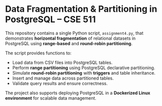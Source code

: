 # Data Fragmentation & Partitioning in PostgreSQL – CSE 511

This repository contains a single Python script, `assignment4.py`, that demonstrates **horizontal fragmentation** of relational datasets in PostgreSQL using **range-based** and **round-robin partitioning**.

The script provides functions to:
- Load data from CSV files into PostgreSQL tables.
- Perform **range partitioning** using PostgreSQL declarative partitioning.
- Simulate **round-robin partitioning** with **triggers** and table inheritance.
- Insert and manage data across partitioned tables.
- Validate query results and ensure correctness.

The project also supports deploying PostgreSQL in a **Dockerized Linux environment** for scalable data management.

